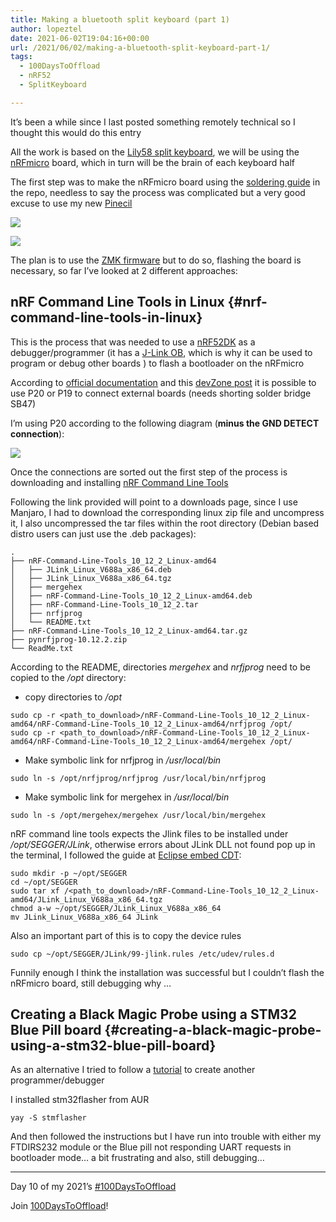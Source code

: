 ```yaml
---
title: Making a bluetooth split keyboard (part 1)
author: lopeztel
date: 2021-06-02T19:04:16+00:00
url: /2021/06/02/making-a-bluetooth-split-keyboard-part-1/
tags:
  - 100DaysToOffload
  - nRF52
  - SplitKeyboard

---
```

It&#8217;s been a while since I last posted something remotely technical so I thought this would do this entry

All the work is based on the [Lily58 split keyboard](https://github.com/kata0510/Lily58), we will be using the [nRFmicro](https://github.com/joric/nrfmicro/) board, which in turn will be the brain of each keyboard half

The first step was to make the nRFmicro board using the [soldering guide](https://github.com/joric/nrfmicro/wiki/nRFMicro-1.4#soldering) in the repo, needless to say the process was complicated but a very good excuse to use my new [Pinecil](https://wiki.pine64.org/wiki/Pinecil)

![](https://fosstodon.b-cdn.net/media_attachments/files/106/325/921/459/803/737/original/f4818e5652c4838f.jpg#center)

![](https://fosstodon.b-cdn.net/media_attachments/files/106/325/922/036/958/684/original/b7b179fa62229abd.jpg#center)

The plan is to use the [ZMK firmware](https://zmkfirmware.dev/) but to do so, flashing the board is necessary, so far I&#8217;ve looked at 2 different approaches:

## nRF Command Line Tools in Linux {#nrf-command-line-tools-in-linux}

This is the process that was needed to use a [nRF52DK](https://www.nordicsemi.com/Software-and-tools/Development-Kits/nRF52-DK) as a debugger/programmer (it has a [J-Link OB](https://www.segger.com/products/debug-probes/j-link/models/j-link-ob/), which is why it can be used to program or debug other boards ) to flash a bootloader on the nRFmicro

According to [official documentation](https://infocenter.nordicsemi.com/index.jsp?topic=%2Fug_nrf52840_dk%2FUG%2Fdk%2Fhw_debug_out.html&cp=4_0_4_7_9) and this [devZone post](https://devzone.nordicsemi.com/f/nordic-q-a/57636/programming-external-nrf52832-board-via-nrf52-dk-without-powering-external-device) it is possible to use P20 or P19 to connect external boards (needs shorting solder bridge SB47)

I&#8217;m using P20 according to the following diagram (**minus the GND DETECT connection**):

![](https://devzone.nordicsemi.com/cfs-file/__key/communityserver-discussions-components-files/4/layout.png#center)

Once the connections are sorted out the first step of the process is downloading and installing [nRF Command Line Tools](https://www.nordicsemi.com/Software-and-tools/Development-Tools/nRF-Command-Line-Tools/Download#infotabs)

Following the link provided will point to a downloads page, since I use Manjaro, I had to download the corresponding linux zip file and uncompress it, I also uncompressed the tar files within the root directory (Debian based distro users can just use the .deb packages):

```
.
├── nRF-Command-Line-Tools_10_12_2_Linux-amd64
│   ├── JLink_Linux_V688a_x86_64.deb
│   ├── JLink_Linux_V688a_x86_64.tgz
│   ├── mergehex
│   ├── nRF-Command-Line-Tools_10_12_2_Linux-amd64.deb
│   ├── nRF-Command-Line-Tools_10_12_2.tar
│   ├── nrfjprog
│   └── README.txt
├── nRF-Command-Line-Tools_10_12_2_Linux-amd64.tar.gz
├── pynrfjprog-10.12.2.zip
└── ReadMe.txt
```

According to the README, directories _mergehex_ and _nrfjprog_ need to be copied to the _/opt_ directory:

  * copy directories to _/opt_

```
sudo cp -r <path_to_download>/nRF-Command-Line-Tools_10_12_2_Linux-amd64/nRF-Command-Line-Tools_10_12_2_Linux-amd64/nrfjprog /opt/
sudo cp -r <path_to_download>/nRF-Command-Line-Tools_10_12_2_Linux-amd64/nRF-Command-Line-Tools_10_12_2_Linux-amd64/mergehex /opt/
```

  * Make symbolic link for nrfjprog in _/usr/local/bin_

```
sudo ln -s /opt/nrfjprog/nrfjprog /usr/local/bin/nrfjprog
```

  * Make symbolic link for mergehex in _/usr/local/bin_

```
sudo ln -s /opt/mergehex/mergehex /usr/local/bin/mergehex
```

nRF command line tools expects the Jlink files to be installed under _/opt/SEGGER/JLink_, otherwise errors about JLink DLL not found pop up in the terminal, I followed the guide at [Eclipse embed CDT](https://eclipse-embed-cdt.github.io/debug/jlink/install/#linux_1):

```
sudo mkdir -p ~/opt/SEGGER
cd ~/opt/SEGGER
sudo tar xf /<path_to_download>/nRF-Command-Line-Tools_10_12_2_Linux-amd64/JLink_Linux_V688a_x86_64.tgz
chmod a-w ~/opt/SEGGER/JLink_Linux_V688a_x86_64
mv JLink_Linux_V688a_x86_64 JLink
```

Also an important part of this is to copy the device rules

```
sudo cp ~/opt/SEGGER/JLink/99-jlink.rules /etc/udev/rules.d
```

Funnily enough I think the installation was successful but I couldn&#8217;t flash the nRFmicro board, still debugging why &#8230;

## Creating a Black Magic Probe using a STM32 Blue Pill board {#creating-a-black-magic-probe-using-a-stm32-blue-pill-board}

As an alternative I tried to follow a [tutorial](https://github.com/koendv/blackmagic-bluepill) to create another programmer/debugger

I installed stm32flasher from AUR

```
yay -S stmflasher
```

And then followed the instructions but I have run into trouble with either my FTDIRS232 module or the Blue pill not responding UART requests in bootloader mode&#8230; a bit frustrating and also, still debugging&#8230;

---

Day 10 of my 2021&#8217;s [#100DaysToOffload](https://lopeztel.xyz/blog/tags/100daystooffload/)

Join [100DaysToOffload](https://100daystooffload.com/)!
